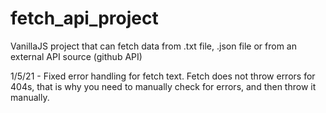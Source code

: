 # fetch_api_project
VanillaJS project that can fetch data from .txt file, .json file or from an external API source (github API) 

1/5/21 - Fixed error handling for fetch text. Fetch does not throw errors for 404s, that is why you need to manually check for errors, and then throw it manually.
